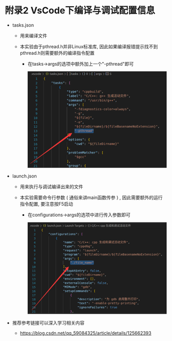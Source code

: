 # 附录2 VsCode下编译与调试配置信息

-   tasks.json

    -   用来编译文件

    -   本实验由于pthread.h并非Linux标准库, 因此如果编译报错提示找不到pthread.h则需要额外的编译指令配置

        -   在tasks->args的选项中额外加上一个"-pthread"即可

            <img src="环境配置.assets/tasks.png" alt="tasks" style="zoom:50%;" />

-   launch.json

    -   用来执行与调试编译出来的文件

    -   本实验需要命令行参数 ( 通俗来讲main函数传参 ) , 因此需要额外的运行指令配置, 要注意按F5启动

        -   在configurations->args的选项中进行传入参数即可

            <img src="环境配置.assets/launch.png" alt="launch" style="zoom:50%;" />

-   推荐参考链接可以深入学习相关内容
    
    -   https://blog.csdn.net/qq_59084325/article/details/125662393